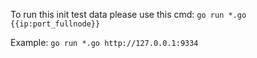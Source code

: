 To run this init test data please use this cmd: `go run *.go {{ip:port_fullnode}}`

Example: `go run *.go http://127.0.0.1:9334`
